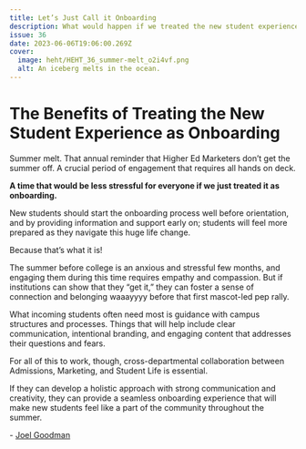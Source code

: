 ```yaml
---
title: Let’s Just Call it Onboarding
description: What would happen if we treated the new student experience as onboarding?
issue: 36
date: 2023-06-06T19:06:00.269Z
cover:
  image: heht/HEHT_36_summer-melt_o2i4vf.png
  alt: An iceberg melts in the ocean.
---
```

# **The Benefits of Treating the New Student Experience as Onboarding**

Summer melt. That annual reminder that Higher Ed Marketers don’t get the summer off. A crucial period of engagement that requires all hands on deck.

**A time that would be less stressful for everyone if we just treated it as onboarding.**

New students should start the onboarding process well before orientation, and by providing information and support early on; students will feel more prepared as they navigate this huge life change.

Because that’s what it is!

The summer before college is an anxious and stressful few months, and engaging them during this time requires empathy and compassion. But if institutions can show that they “get it,” they can foster a sense of connection and belonging waaayyyy before that first mascot-led pep rally.

What incoming students often need most is guidance with campus structures and processes. Things that will help include clear communication, intentional branding, and engaging content that addresses their questions and fears.

For all of this to work, though, cross-departmental collaboration between Admissions, Marketing, and Student Life is essential.

If they can develop a holistic approach with strong communication and creativity, they can provide a seamless onboarding experience that will make new students feel like a part of the community throughout the summer.

\- [Joel Goodman](https://linkedin.com/in/joelggoodman)